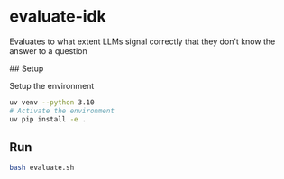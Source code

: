 # evaluate-idk
Evaluates to what extent LLMs signal correctly that they don't know the answer to a question

## Setup

Setup the environment
```bash
uv venv --python 3.10
# Activate the environment
uv pip install -e .
```

## Run
```bash
bash evaluate.sh
```

